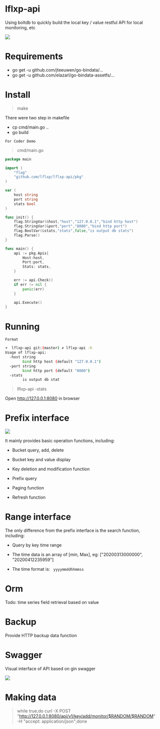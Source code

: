 # lflxp-api
Using boltdb to quickly build the local key / value restful API for local monitoring, etc

![](https://github.com/lflxp/lflxp-api/tree/master/asset/b1.png)

# Requirements

* go get -u github.com/jteeuwen/go-bindata/...
* go get -u github.com/elazarl/go-bindata-assetfs/...

# Install

> make

There were two step in makefile

* cp cmd/main.go ..
* go build


`For Coder Demo`

> cmd/main.go

```go
package main

import (
	"flag"
	"github.com/lflxp/lflxp-api/pkg"
)

var (
	host string
	port string
	stats bool
)

func init() {
	flag.StringVar(&host,"host","127.0.0.1","bind http host")
	flag.StringVar(&port,"port","8080","bind http port")
	flag.BoolVar(&stats,"stats",false,"is output db stats")
	flag.Parse()
}

func main() {
	api := pkg.Apis{
		Host:host,
		Port:port,
		Stats: stats,
	}

	err := api.Check()
	if err != nil {
		panic(err)
	}

	api.Execute()
}
```

# Running

`Format`

```bash
➜  lflxp-api git:(master) ✗ lflxp-api -h
Usage of lflxp-api:
  -host string
        bind http host (default "127.0.0.1")
  -port string
        bind http port (default "8080")
  -stats
        is output db stat
```

> lflxp-api -stats 

Open http://127.0.0.1:8080 in browser

# Prefix interface
![](https://github.com/lflxp/lflxp-api/tree/master/asset/b2.png)

It mainly provides basic operation functions, including:

* Bucket query, add, delete

* Bucket key and value display

* Key deletion and modification function

* Prefix query

* Paging function

* Refresh function 

# Range interface

The only difference from the prefix interface is the search function, including:

* Query by key time range

* The time data is an array of [min, Max], eg: ["20200313000000", "20200412235959"]

* The time format is: ` yyyymmddhhmmss`

# Orm

Todo: time series field retrieval based on value

# Backup

Provide HTTP backup data function

# Swagger

Visual interface of API based on gin swagger

![](https://github.com/lflxp/lflxp-api/tree/master/asset/b3.png)

# Making data

> while true;do curl -X POST "http://127.0.0.1:8080/api/v1/key/add/monitor/$RANDOM/$RANDOM" -H "accept: application/json";done